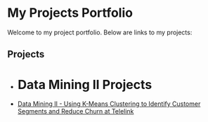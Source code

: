 # My Projects Portfolio

Welcome to my project portfolio. Below are links to my projects:

## Projects

- # Data Mining II Projects
- [Data Mining II - Using K-Means Clustering to Identify Customer Segments and Reduce Churn at Telelink](https://github.com/marspier/Data-Mining-II-T1)







